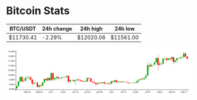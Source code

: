 # Bitcoin Stats

BTC/USDT|24h change|24h high|24h low|
|---|---|---|---|
|$11730.41|-2.29%|$12020.08|$11561.00|

<img src="./chart.svg">
